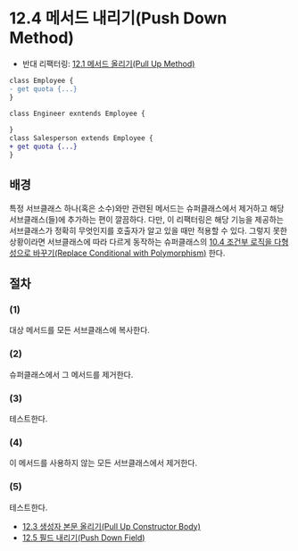 # 12.4 메서드 내리기(Push Down Method)
- 반대 리팩터링: [12.1 메서드 올리기(Pull Up Method)](https://github.com/wonder13662/refactoring-v2/blob/writing/chapter12/12-1.md)
``` diff
class Employee {
- get quota {...}
}

class Engineer exntends Employee {
  
}
class Salesperson extends Employee {
+ get quota {...}  
}
```

## 배경
특정 서브클래스 하나(혹은 소수)와만 관련된 메서드는 슈퍼클래스에서 제거하고 해당 서브클래스(들)에 추가하는 편이 깔끔하다. 다만, 이 리팩터링은 해당 기능을 제공하는 서브클래스가 정확히 무엇인지를 호출자가 알고 있을 때만 적용할 수 있다. 그렇지 못한 상황이라면 서브클래스에 따라 다르게 동작하는 슈퍼클래스의 [10.4 조건부 로직을 다형성으로 바꾸기(Replace Conditional with Polymorphism)](https://github.com/wonder13662/refactoring-v2/blob/writing/chapter10/10-4.md) 한다.
## 절차
### (1)
대상 메서드를 모든 서브클래스에 복사한다.
### (2)
슈퍼클래스에서 그 메서드를 제거한다.
### (3)
테스트한다.
### (4)
이 메서드를 사용하지 않는 모든 서브클래스에서 제거한다.
### (5)
테스트한다.

- [12.3 생성자 본문 올리기(Pull Up Constructor Body)](https://github.com/wonder13662/refactoring-v2/blob/writing/chapter12/12-3.md)
- [12.5 필드 내리기(Push Down Field)](https://github.com/wonder13662/refactoring-v2/blob/writing/chapter12/12-5.md)

